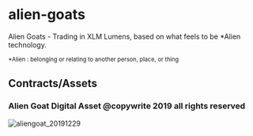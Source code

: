 # alien-goats
Alien Goats - Trading in XLM Lumens, based on what feels to be *Alien technology. 

<sub>*Alien : belonging or relating to another person, place, or thing</sub>

## Contracts/Assets

### Alien Goat Digital Asset @copywrite 2019 all rights reserved

![aliengoat_20191229](https://user-images.githubusercontent.com/993459/80028765-77534f80-849a-11ea-9fbc-2e1c9d4ed2a9.png)


